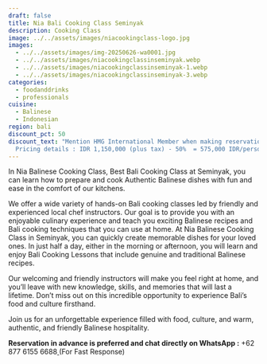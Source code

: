 ```yaml
---
draft: false
title: Nia Bali Cooking Class Seminyak
description: Cooking Class
image: ../../assets/images/niacookingclass-logo.jpg
images:
  - ../../assets/images/img-20250626-wa0001.jpg
  - ../../assets/images/niacookingclassinseminyak.webp
  - ../../assets/images/niacookingclassinseminyak-1.webp
  - ../../assets/images/niacookingclassinseminyak-3.webp
categories:
  - foodanddrinks
  - professionals
cuisine:
  - Balinese
  - Indonesian
region: bali
discount_pct: 50
discount_text: "Mention HMG International Member when making reservation ●
  Pricing details : IDR 1,150,000 (plus tax) - 50% ‎ = 575,000 IDR/person"
---
```

In Nia Balinese Cooking Class, Best Bali Cooking Class at Seminyak, you can learn how to prepare and cook Authentic Balinese dishes with fun and ease in the comfort of our kitchens. 

We offer a wide variety of hands-on Bali cooking classes led by friendly and experienced local chef instructors. Our goal is to provide you with an enjoyable culinary experience and teach you exciting Balinese recipes and Bali cooking techniques that you can use at home. At Nia Balinese Cooking Class in Seminyak, you can quickly create memorable dishes for your loved ones. In just half a day, either in the morning or afternoon, you will learn and enjoy Bali Cooking Lessons that include genuine and traditional Balinese recipes. 

Our welcoming and friendly instructors will make you feel right at home, and you’ll leave with new knowledge, skills, and memories that will last a lifetime. Don’t miss out on this incredible opportunity to experience Bali’s food and culture firsthand.

Join us for an unforgettable experience filled with food, culture, and warm, authentic, and friendly Balinese hospitality. 

**Reservation in advance is preferred and chat directly on WhatsApp :** +62 877 6155 6688[ ](https://wa.me/6287761556688)(For Fast Response)
